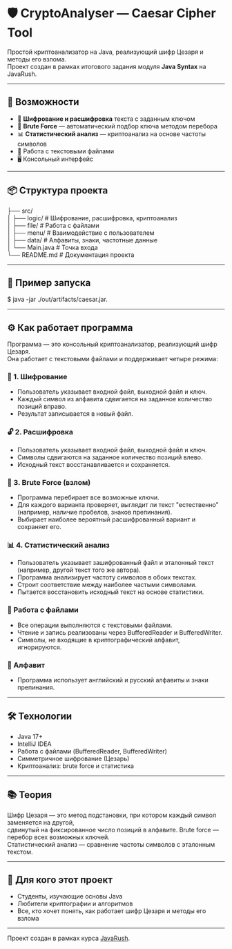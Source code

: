 # 🛡️ CryptoAnalyser — Caesar Cipher Tool

Простой криптоанализатор на Java, реализующий шифр Цезаря и методы его взлома.  
Проект создан в рамках итогового задания модуля **Java Syntax** на JavaRush.

---

## 🚀 Возможности

- 🔐 **Шифрование и расшифровка** текста с заданным ключом
- 🧠 **Brute Force** — автоматический подбор ключа методом перебора
- 📊 **Статистический анализ** — криптоанализ на основе частоты символов
- 📁 Работа с текстовыми файлами
- 🖥️ Консольный интерфейс

---

## 📦 Структура проекта

├── src/  
│ ├── logic/ # Шифрование, расшифровка, криптоанализ   
│ ├── file/ # Работа с файлами  
│ ├── menu/ # Взаимодействие с пользователем  
│ ├── data/ # Алфавиты, знаки, частотные данные  
│ └── Main.java # Точка входа  
└── README.md # Документация проекта

---

## 🧪 Пример запуска

$ java -jar ./out/artifacts/caesar.jar.

---

## ⚙️ Как работает программа
Программа — это консольный криптоанализатор, реализующий шифр Цезаря.     
Она работает с текстовыми файлами и поддерживает четыре режима:  

### 🔐 1. Шифрование
- Пользователь указывает входной файл, выходной файл и ключ.  
- Каждый символ из алфавита сдвигается на заданное количество позиций вправо.  
- Результат записывается в новый файл.  

### 🔓 2. Расшифровка  
- Пользователь указывает входной файл, выходной файл и ключ.  
- Символы сдвигаются на заданное количество позиций влево.  
- Исходный текст восстанавливается и сохраняется.  

### 🧠 3. Brute Force (взлом)  
- Программа перебирает все возможные ключи.  
- Для каждого варианта проверяет, выглядит ли текст "естественно" (например, наличие пробелов, знаков препинания).  
- Выбирает наиболее вероятный расшифрованный вариант и сохраняет его.  

### 📊 4. Статистический анализ  
- Пользователь указывает зашифрованный файл и эталонный текст (например, другой текст того же автора).  
- Программа анализирует частоту символов в обоих текстах.  
- Строит соответствие между наиболее частыми символами.  
- Пытается восстановить исходный текст на основе статистики.  

### 📁 Работа с файлами  
- Все операции выполняются с текстовыми файлами.  
- Чтение и запись реализованы через BufferedReader и BufferedWriter.  
- Символы, не входящие в криптографический алфавит, игнорируются.  

### 🧩 Алфавит    
- Программа использует английский и русский алфавиты и знаки препинания.  

---

## 🛠️ Технологии
- Java 17+  
- IntelliJ IDEA  
- Работа с файлами (BufferedReader, BufferedWriter)  
- Симметричное шифрование (Цезарь)  
- Криптоанализ: brute force и статистика

---

## 📚 Теория
Шифр Цезаря — это метод подстановки, при котором каждый символ заменяется на другой,  
сдвинутый на фиксированное число позиций в алфавите. Brute force — перебор всех возможных ключей.  
Статистический анализ — сравнение частоты символов с эталонным текстом.

---

## 🎯 Для кого этот проект
- Студенты, изучающие основы Java
- Любители криптографии и алгоритмов
- Все, кто хочет понять, как работает шифр Цезаря и методы его взлома

---

Проект создан в рамках курса [JavaRush](https://javarush.com/).